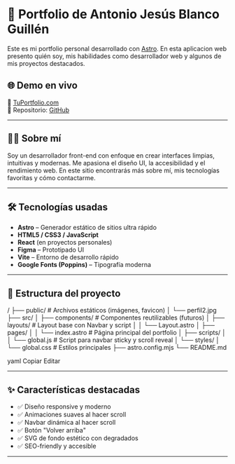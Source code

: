# 💼 Portfolio de Antonio Jesús Blanco Guillén

Este es mi portfolio personal desarrollado con [Astro](https://astro.build). En esta aplicacion web presento quién soy, mis habilidades como desarrollador web y algunos de mis proyectos destacados.

## 🌐 Demo en vivo

🔗 [TuPortfolio.com](https://tu-portfolio.com)  
📂 Repositorio: [GitHub](https://github.com/tu-usuario/portfolio)

---

## 🧑‍💻 Sobre mí

Soy un desarrollador front-end con enfoque en crear interfaces limpias, intuitivas y modernas. Me apasiona el diseño UI, la accesibilidad y el rendimiento web. En este sitio encontrarás más sobre mí, mis tecnologías favoritas y cómo contactarme.

---

## 🛠️ Tecnologías usadas

- **Astro** – Generador estático de sitios ultra rápido
- **HTML5 / CSS3 / JavaScript**
- **React** (en proyectos personales)
- **Figma** – Prototipado UI
- **Vite** – Entorno de desarrollo rápido
- **Google Fonts (Poppins)** – Tipografía moderna

---

## 🧩 Estructura del proyecto

/
├── public/ # Archivos estáticos (imágenes, favicon)
│ └── perfil2.jpg
├── src/
│ ├── components/ # Componentes reutilizables (futuros)
│ ├── layouts/ # Layout base con Navbar y script
│ │ └── Layout.astro
│ ├── pages/
│ │ └── index.astro # Página principal del portfolio
│ ├── scripts/
│ │ └── global.js # Script para navbar sticky y scroll reveal
│ └── styles/
│ └── global.css # Estilos principales
├── astro.config.mjs
└── README.md

yaml
Copiar
Editar

---

## ✨ Características destacadas

- ✅ Diseño responsive y moderno
- ✅ Animaciones suaves al hacer scroll
- ✅ Navbar dinámica al hacer scroll
- ✅ Botón "Volver arriba"
- ✅ SVG de fondo estético con degradados
- ✅ SEO-friendly y accesible

---
